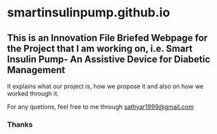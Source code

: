 # smartinsulinpump.github.io

## This is an Innovation File Briefed Webpage for the Project that I am working on, i.e. Smart Insulin Pump- An Assistive Device for Diabetic Management

It explains what our project is, how we propose it and also on how we worked through it. 

For any quetions, feel free to me through sathyar1999@gmail.com

### Thanks
